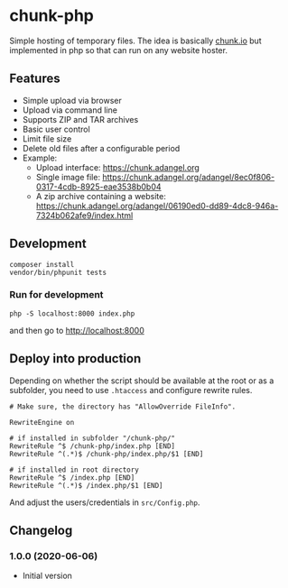 # chunk-php

Simple hosting of temporary files. The idea is basically [chunk.io](https://chunk.io/) but implemented
in php so that can run on any website hoster.

## Features

*   Simple upload via browser
*   Upload via command line
*   Supports ZIP and TAR archives
*   Basic user control
*   Limit file size
*   Delete old files after a configurable period
*   Example:
    * Upload interface: <https://chunk.adangel.org>
    * Single image file: <https://chunk.adangel.org/adangel/8ec0f806-0317-4cdb-8925-eae3538b0b04>
    * A zip archive containing a website: <https://chunk.adangel.org/adangel/06190ed0-dd89-4dc8-946a-7324b062afe9/index.html>

## Development

```
composer install
vendor/bin/phpunit tests
```

### Run for development

    php -S localhost:8000 index.php

and then go to <http://localhost:8000>

## Deploy into production

Depending on whether the script should be available at the root
or as a subfolder, you need to use `.htaccess` and configure
rewrite rules.

```
# Make sure, the directory has "AllowOverride FileInfo".

RewriteEngine on

# if installed in subfolder "/chunk-php/"
RewriteRule ^$ /chunk-php/index.php [END]
RewriteRule ^(.*)$ /chunk-php/index.php/$1 [END]

# if installed in root directory
RewriteRule ^$ /index.php [END]
RewriteRule ^(.*)$ /index.php/$1 [END]
```

And adjust the users/credentials in `src/Config.php`.

## Changelog

### 1.0.0 (2020-06-06)
* Initial version

